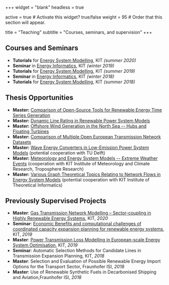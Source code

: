 +++
widget = "blank"
headless = true

active = true  # Activate this widget? true/false
weight = 95  # Order that this section will appear.

title = "Teaching"
subtitle = "Courses, seminars, and supervision"
+++

## Courses and Seminars

* **Tutorials** for [Energy System Modelling](https://nworbmot.org/courses/esm-2020/), KIT *(summer 2020)*
* **Seminar** in [Energy Informatics](https://i11www.iti.kit.edu/teaching/winter2019/energieinformatikseminar/index), KIT *(winter 2019)*
* **Tutorials** for [Energy System Modelling](https://nworbmot.org/courses/esm-2019/), KIT *(summer 2019)*
* **Seminar** in [Energy Informatics](https://i11www.iti.kit.edu/teaching/winter2018/energieseminar/index), KIT *(winter 2018)*
* **Tutorials** for [Energy System Modelling](https://nworbmot.org/courses/esm-2018/), KIT *(summer 2018)*

## Thesis Opportunities

* **Master:** [Comparison of Open-Source Tools for  Renewable Energy Time Series Generation](https://atlite.readthedocs.io)
* **Master:** [Dynamic Line Rating in Renewable Power System Models](https://www.sciencedirect.com/science/article/abs/pii/S1364032118302119)
* **Master:** [Offshore Wind Generation in the North Sea -- Hubs and Floating Turbines](https://doi.org/10.1016/j.renene.2016.03.038)
* **Master:** [Comparison of Multiple Open European Transmission Network Datasets](https://github.com/pypsa/gridkit)
* **Master:** [Wave Energy Converters in Low-Emission Power System Models](https://www.tudelft.nl/en/staff/g.lavidas/) (potential cooperation with TU Delft)
* **Master:** [Meteorology and Energy System Models -- Extreme Weather Events](https://www.adv-sci-res.net/16/119/2019/) (cooperation with KIT Institute of Meteorology and Climate Research, Troposphere Research)
* **Master:** [Various Graph Theoretical Topics Relating to Network Flows in Energy System Models](https://i11www.iti.kit.edu/) (potential cooperation with KIT Institute of Theoretical Informatics)

## Previously Supervised Projects

* **Master**: [Gas Transmission Network Modelling – Sector-coupling in Highly Renewable Energy Systems](https://www.iai.kit.edu/2552_2588.php), KIT, *2020*
* **Seminar**: [Economic Benefits and computational challenges of coordinated capacity expansion planning for renewable energy systems](http://go.wiwi.kit.edu/EI-WS2019-20), KIT, *2019*
* **Master**: [Power Transmission Loss Modelling in European-scale Energy System Optimisation](https://www.iai.kit.edu/2552_2589.php), KIT, *2019*
* **Seminar**: Automatic Selection Methods for Candidate Lines in Transmission Expansion Planning, KIT, *2018*
* **Master**: Selection and Evaluation of Possible Renewable Energy Import Options for the Transport Sector, Fraunhofer ISI, *2018*
* **Master**: Use of Renewable Synthetic Fuels in Decarbonised Shipping and Aviation,Fraunhofer ISI, *2018*
